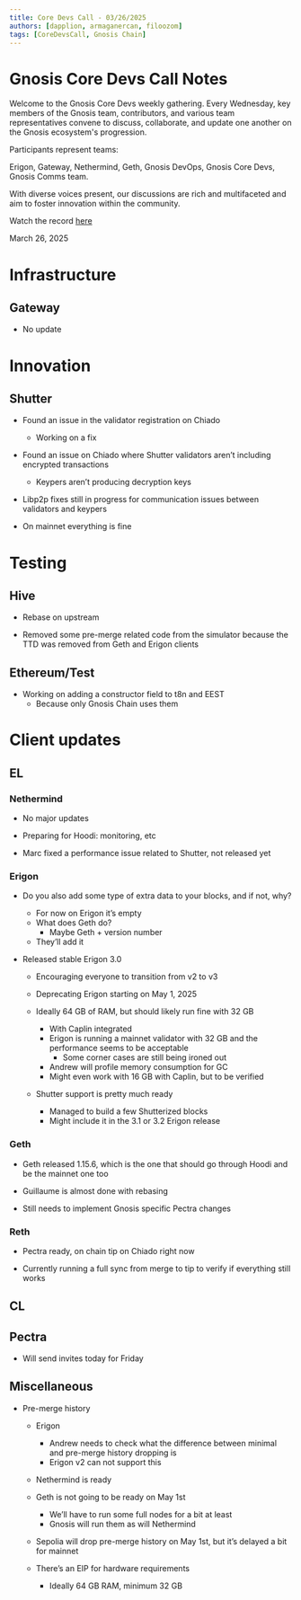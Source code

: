 ```yaml
---
title: Core Devs Call - 03/26/2025
authors: [dapplion, armaganercan, filoozom]
tags: [CoreDevsCall, Gnosis Chain]
---
```


# Gnosis Core Devs Call Notes

Welcome to the Gnosis Core Devs weekly gathering. Every Wednesday, key members of the Gnosis team, contributors, and various team representatives convene to discuss, collaborate, and update one another on the Gnosis ecosystem's progression.

Participants represent teams:

Erigon, Gateway, Nethermind, Geth, Gnosis DevOps, Gnosis Core Devs, Gnosis Comms team.

With diverse voices present, our discussions are rich and multifaceted and aim to foster innovation within the community.

Watch the record [here](https://youtu.be/va89vpPhTW8?feature=shared)

March 26, 2025

# Infrastructure

## Gateway

* No update

# Innovation

## Shutter

* Found an issue in the validator registration on Chiado
  * Working on a fix

* Found an issue on Chiado where Shutter validators aren’t including encrypted transactions
  * Keypers aren’t producing decryption keys

* Libp2p fixes still in progress for communication issues between validators and keypers

* On mainnet everything is fine


# Testing

## Hive

* Rebase on upstream

* Removed some pre-merge related code from the simulator because the TTD was removed from Geth and Erigon clients

## Ethereum/Test

* Working on adding a constructor field to t8n and EEST
  * Because only Gnosis Chain uses them

# Client updates
## EL
### Nethermind

* No major updates

* Preparing for Hoodi: monitoring, etc

* Marc fixed a performance issue related to Shutter, not released yet

### Erigon

* Do you also add some type of extra data to your blocks, and if not, why?
  * For now on Erigon it’s empty
  * What does Geth do?
    * Maybe Geth + version number
  * They’ll add it

* Released stable Erigon 3.0
  * Encouraging everyone to transition from v2 to v3

  * Deprecating Erigon starting on May 1, 2025

  * Ideally 64 GB of RAM, but should likely run fine with 32 GB
    * With Caplin integrated
    * Erigon is running a mainnet validator with 32 GB and the performance seems to be acceptable
      * Some corner cases are still being ironed out
    * Andrew will profile memory consumption for GC
    * Might even work with 16 GB with Caplin, but to be verified

  * Shutter support is pretty much ready
    * Managed to build a few Shutterized blocks
    * Might include it in the 3.1 or 3.2 Erigon release


### Geth

* Geth released 1.15.6, which is the one that should go through Hoodi and be the mainnet one too

* Guillaume is almost done with rebasing

* Still needs to implement Gnosis specific Pectra changes

### Reth

* Pectra ready, on chain tip on Chiado right now

* Currently running a full sync from merge to tip to verify if everything still works

## CL

## Pectra

* Will send invites today for Friday

## Miscellaneous

* Pre-merge history
  * Erigon
    * Andrew needs to check what the difference between minimal and pre-merge history dropping is
    * Erigon v2 can not support this

  * Nethermind is ready

  * Geth is not going to be ready on May 1st
    * We’ll have to run some full nodes for a bit at least
    * Gnosis will run them as will Nethermind

  * Sepolia will drop pre-merge history on May 1st, but it’s delayed a bit for mainnet

  * There’s an EIP for hardware requirements
    * Ideally 64 GB RAM, minimum 32 GB

